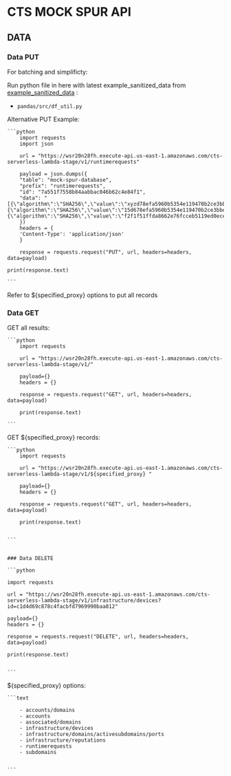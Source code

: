 # CTS MOCK SPUR API

## DATA

### Data PUT

For batching and simplificty:

Run python file in here with latest example_sanitized_data from [example_sanitized_data](https://github.com/McK-Private/cyber-cts/tree/main/example_sanitized_data) :

- `pandas/src/df_util.py`

Alternative PUT Example:

    ```python
        import requests
        import json

        url = "https://wsr20n28fh.execute-api.us-east-1.amazonaws.com/cts-serverless-lambda-stage/v1/runtimerequests"

        payload = json.dumps({
        "table": "mock-spur-database",
        "prefix": "runtimerequests",
        "id": "7a551f7558b84aabbac046b62c4e84f1",
        "data": "[{\"algorithm\":\"SHA256\",\"value\":\"xyzd78efa5960b5354e119470b2ce3bbeb18c6299ba129597618fa9fc3638da6\"},{\"algorithm\":\"SHA256\",\"value\":\"15d678efa5960b5354e119470b2ce3bbeb18c6299ba129597618fa9fc3638da6\"},{\"algorithm\":\"SHA256\",\"value\":\"f2f1f51ffda8662e76fcceb5119ed0ece97d5ccb3bfb59f3102728daad84d9c2\"}]"
        })
        headers = {
        'Content-Type': 'application/json'
        }

        response = requests.request("PUT", url, headers=headers, data=payload)

    print(response.text)

    ```

Refer to ${specified_proxy} options to put all records

### Data GET

GET all results:

    ```python
        import requests

        url = "https://wsr20n28fh.execute-api.us-east-1.amazonaws.com/cts-serverless-lambda-stage/v1/"

        payload={}
        headers = {}

        response = requests.request("GET", url, headers=headers, data=payload)

        print(response.text)

    ```

GET ${specified_proxy} records:

    ```python
        import requests

        url = "https://wsr20n28fh.execute-api.us-east-1.amazonaws.com/cts-serverless-lambda-stage/v1/${specified_proxy} "

        payload={}
        headers = {}

        response = requests.request("GET", url, headers=headers, data=payload)

        print(response.text)


    ```


    ### Data DELETE

    ```python

    import requests

    url = "https://wsr20n28fh.execute-api.us-east-1.amazonaws.com/cts-serverless-lambda-stage/v1/infrastructure/devices?id=c1d4d69c878c4facbfd7969990baa812"

    payload={}
    headers = {}

    response = requests.request("DELETE", url, headers=headers, data=payload)

    print(response.text)


    ```

${specified_proxy} options:

    ```text

        - accounts/domains
        - accounts
        - associated/domains
        - infrastructure/devices
        - infrastructure/domains/activesubdomains/ports
        - infrastructure/reputations
        - runtimerequests
        - subdomains 


    ```
